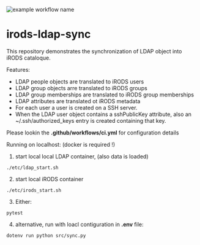 ![example workflow name](https://github.com/HarryKodden/irods-ldap-sync/workflows/CI/badge.svg)

# irods-ldap-sync

This repository demonstrates the synchronization of LDAP object into iRODS cataloque.

Features:
* LDAP people objects are translated to iRODS users
* LDAP group objects arre translated to iRODS groups
* LDAP group memberships are translated to iRODS group memberships
* LDAP attributes are translated ot iRODS metadata
* For each user a user is created on a SSH server.
* When the LDAP user object contains a sshPublicKey attribute, also an ~/.ssh/authorized_keys entry is created containing that key.

Please lookin the **.github/workflows/ci.yml** for configuration details

Running on localhost: (docker is required !)
1. start local local LDAP container, (also data is loaded)
```
./etc/ldap_start.sh
```
2. start local iRODS container
```
./etc/irods_start.sh
```
3. Either:
```
pytest
```
4. alternative, run with loacl contiguration in **.env** file:
```
dotenv run python src/sync.py 
```